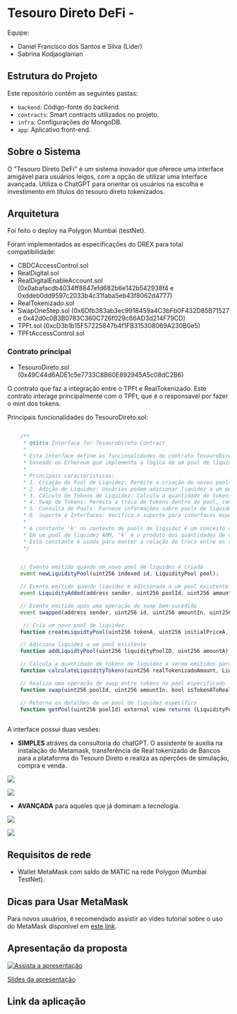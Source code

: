 # Tesouro Direto DeFi -
Equipe: 
- Daniel Francisco dos Santos e Silva (Líder)
- Sabrina Kodjaoglanian

## Estrutura do Projeto
Este repositório contém as seguintes pastas:

- `backend`: Código-fonte do backend.
- `contracts`: Smart contracts utilizados no projeto.
- `infra`: Configurações do MongoDB.
- `app`: Aplicativo front-end.

## Sobre o Sistema
O "Tesouro Direto DeFi" é um sistema inovador que oferece uma interface amigável para usuários leigos, com a opção de utilizar uma interface avançada. Utiliza o ChatGPT para orientar os usuários na escolha e investimento em títulos do tesouro direto tokenizados.

## Arquitetura
Foi feito o deploy na Polygon Mumbai (testNet).

Foram implementados as especificações do DREX para total compatibilidade:
- CBDCAccessControl.sol
- RealDigital.sol
- RealDigitalEnableAccount.sol (0x0abafacdb4034ff8847efd682b6e142b542938f4 e 0xddeb0dd9597c2033b4c31faba5eb43f8062d4777)
- RealTokenizado.sol
- SwapOneStep.sol (0x6Dfb383ab3ec9918459a4C3bFb0F432D85B71527 e 0x42d0c0B3B0783C360C726f029c66AD3d214F79CD)
- TPFt.sol (0xcD3b1b15F57225847b4f1FB315308069A230B0e5)
- TPFtAccessControl.sol

### Contrato principal
-  TesouroDireto.sol (0x49C44d6ADE1c5e7733C8B60E892945A5c08dC2B6)

O contrato que faz a integração entre o TPFt e RealTokenizado. Este contrato interage principalmente com o TPFt, que é o responsavel por fazer o mint dos tokens.

Principais funcionalidades do TesouroDireto.sol:

```typescript

    /**
     * @title Interface for TesouroDireto Contract
     *
     * Esta interface define as funcionalidades do contrato TesouroDireto, um contrato inteligente
     * baseado no Ethereum que implementa a lógica de um pool de liquidez para troca de tokens.
     *
     * Principais características:
     * 1. Criação de Pool de Liquidez: Permite a criação de novos pools de liquidez com parâmetros específicos.
     * 2. Adição de Liquidez: Usuários podem adicionar liquidez a um pool existente, recebendo tokens de liquidez em troca.
     * 3. Cálculo de Tokens de Liquidez: Calcula a quantidade de tokens de liquidez a serem emitidos com base no valor depositado no pool.
     * 4. Swap de Tokens: Permite a troca de tokens dentro do pool, com taxas de swap aplicáveis.
     * 5. Consulta de Pools: Fornece informações sobre pools de liquidez específicos.
     * 6. Suporte a Interfaces: Verifica o suporte para interfaces específicas pelo contrato.
     *
     * A constante 'k' no contexto de pools de liquidez é um conceito chave nos Automated Market Makers (AMMs).
     * Em um pool de liquidez AMM, 'k' é o produto das quantidades de dois tipos de tokens no pool (k = tokenA * tokenB).
     * Esta constante é usada para manter a relação de troca entre os tokens, garantindo que o pool permaneça balanceado.
     */


    // Evento emitido quando um novo pool de liquidez é criado
    event newLiquidityPool(uint256 indexed id, LiquidityPool pool);

    // Evento emitido quando liquidez é adicionada a um pool existente
    event LiquidityAdded(address sender, uint256 poolId, uint256 amountTokenA, uint256 amountRealTokenizado, uint256 amountLiquidity);

    // Evento emitido após uma operação de swap bem-sucedida
    event swapped(address sender, uint256 id, uint256 amountIn, uint256 amountOut, bool isTokenAToRealDigital, uint256 newPrice);

     // Cria um novo pool de liquidez
    function createLiquidtyPool(uint256 tokenA, uint256 initialPriceA, uint256 swapFee) external;

    // Adiciona liquidez a um pool existente
    function addLiquidtyPool(uint256 liquidityPoolID, uint256 amountA) external;

    // Calcula a quantidade de tokens de liquidez a serem emitidos para um determinado valor de depósito
    function calculateLiquidityTokens(uint256 realTokenizadoAmount, LiquidityPool memory pool) external pure returns (uint256);

    // Realiza uma operação de swap entre tokens no pool especificado
    function swap(uint256 poolId, uint256 amountIn, bool isTokenAToRealDigital, uint256 minAmountOut) external;

    // Retorna os detalhes de um pool de liquidez específico
    function getPool(uint256 poolId) external view returns (LiquidityPool memory);
    
```
A interface possui duas vesões:
 - **SIMPLES** atráves da consultoria do chatGPT. O assistente te auxilia na instalação do Metamask, transferência de Real tokenizado de Bancos para a plataforma do Tesouro Direto e realiza as operções de simulação, compra e venda.

![](gpt.png)

![](saque.png)

- **AVANÇADA** para aqueles que já dominam a tecnologia.

![](swap.png)

![](pool-liquidez.png)

## Requisitos de rede
- Wallet MetaMask com saldo de MATIC na rede Polygon (Mumbai TestNet).

## Dicas para Usar MetaMask
Para novos usuários, é recomendado assistir ao vídeo tutorial sobre o uso do MetaMask disponível em [este link](https://www.youtube.com/watch?v=y2ffxrkcaQ4).

## Apresentação da proposta

[![Assista a apresentação](youtube.png)](https://youtu.be/vt5fpE0bzSY)



[Slides da apresentação](tesouroDefi.pdf)

## Link da aplicação

